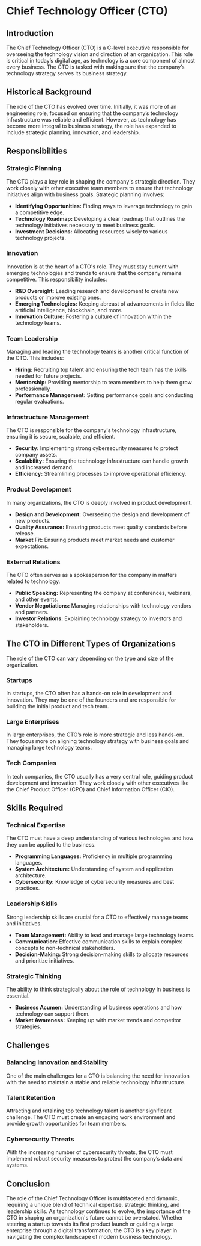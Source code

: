 # Chief Technology Officer (CTO)

## Introduction
The Chief Technology Officer (CTO) is a C-level executive responsible for overseeing the technology vision and direction of an organization. This role is critical in today’s digital age, as technology is a core component of almost every business. The CTO is tasked with making sure that the company’s technology strategy serves its business strategy.

## Historical Background
The role of the CTO has evolved over time. Initially, it was more of an engineering role, focused on ensuring that the company’s technology infrastructure was reliable and efficient. However, as technology has become more integral to business strategy, the role has expanded to include strategic planning, innovation, and leadership.

## Responsibilities

### Strategic Planning
The CTO plays a key role in shaping the company's strategic direction. They work closely with other executive team members to ensure that technology initiatives align with business goals. Strategic planning involves:

- **Identifying Opportunities:** Finding ways to leverage technology to gain a competitive edge.
- **Technology Roadmap:** Developing a clear roadmap that outlines the technology initiatives necessary to meet business goals.
- **Investment Decisions:** Allocating resources wisely to various technology projects.

### Innovation
Innovation is at the heart of a CTO's role. They must stay current with emerging technologies and trends to ensure that the company remains competitive. This responsibility includes:

- **R&D Oversight:** Leading research and development to create new products or improve existing ones.
- **Emerging Technologies:** Keeping abreast of advancements in fields like artificial intelligence, blockchain, and more.
- **Innovation Culture:** Fostering a culture of innovation within the technology teams.

### Team Leadership
Managing and leading the technology teams is another critical function of the CTO. This includes:

- **Hiring:** Recruiting top talent and ensuring the tech team has the skills needed for future projects.
- **Mentorship:** Providing mentorship to team members to help them grow professionally.
- **Performance Management:** Setting performance goals and conducting regular evaluations.

### Infrastructure Management
The CTO is responsible for the company's technology infrastructure, ensuring it is secure, scalable, and efficient.

- **Security:** Implementing strong cybersecurity measures to protect company assets.
- **Scalability:** Ensuring the technology infrastructure can handle growth and increased demand.
- **Efficiency:** Streamlining processes to improve operational efficiency.

### Product Development
In many organizations, the CTO is deeply involved in product development.

- **Design and Development:** Overseeing the design and development of new products.
- **Quality Assurance:** Ensuring products meet quality standards before release.
- **Market Fit:** Ensuring products meet market needs and customer expectations.

### External Relations
The CTO often serves as a spokesperson for the company in matters related to technology.

- **Public Speaking:** Representing the company at conferences, webinars, and other events.
- **Vendor Negotiations:** Managing relationships with technology vendors and partners.
- **Investor Relations:** Explaining technology strategy to investors and stakeholders.

## The CTO in Different Types of Organizations
The role of the CTO can vary depending on the type and size of the organization.

### Startups
In startups, the CTO often has a hands-on role in development and innovation. They may be one of the founders and are responsible for building the initial product and tech team.

### Large Enterprises
In large enterprises, the CTO’s role is more strategic and less hands-on. They focus more on aligning technology strategy with business goals and managing large technology teams.

### Tech Companies
In tech companies, the CTO usually has a very central role, guiding product development and innovation. They work closely with other executives like the Chief Product Officer (CPO) and Chief Information Officer (CIO).

## Skills Required

### Technical Expertise
The CTO must have a deep understanding of various technologies and how they can be applied to the business.

- **Programming Languages:** Proficiency in multiple programming languages.
- **System Architecture:** Understanding of system and application architecture.
- **Cybersecurity:** Knowledge of cybersecurity measures and best practices.

### Leadership Skills
Strong leadership skills are crucial for a CTO to effectively manage teams and initiatives.

- **Team Management:** Ability to lead and manage large technology teams.
- **Communication:** Effective communication skills to explain complex concepts to non-technical stakeholders.
- **Decision-Making:** Strong decision-making skills to allocate resources and prioritize initiatives.

### Strategic Thinking
The ability to think strategically about the role of technology in business is essential.

- **Business Acumen:** Understanding of business operations and how technology can support them.
- **Market Awareness:** Keeping up with market trends and competitor strategies.

## Challenges

### Balancing Innovation and Stability
One of the main challenges for a CTO is balancing the need for innovation with the need to maintain a stable and reliable technology infrastructure.

### Talent Retention
Attracting and retaining top technology talent is another significant challenge. The CTO must create an engaging work environment and provide growth opportunities for team members.

### Cybersecurity Threats
With the increasing number of cybersecurity threats, the CTO must implement robust security measures to protect the company’s data and systems.

## Conclusion
The role of the Chief Technology Officer is multifaceted and dynamic, requiring a unique blend of technical expertise, strategic thinking, and leadership skills. As technology continues to evolve, the importance of the CTO in shaping an organization's future cannot be overstated. Whether steering a startup towards its first product launch or guiding a large enterprise through a digital transformation, the CTO is a key player in navigating the complex landscape of modern business technology.